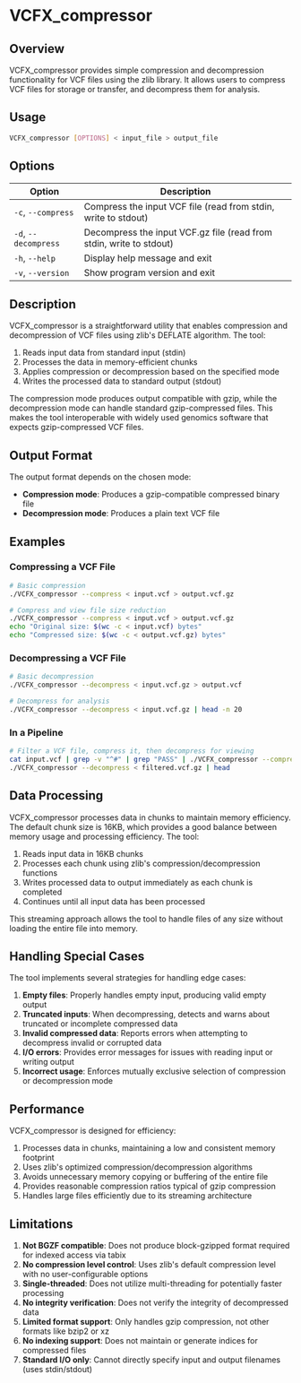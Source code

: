 # VCFX_compressor

## Overview

VCFX_compressor provides simple compression and decompression functionality for VCF files using the zlib library. It allows users to compress VCF files for storage or transfer, and decompress them for analysis.

## Usage

```bash
VCFX_compressor [OPTIONS] < input_file > output_file
```

## Options

| Option | Description |
|--------|-------------|
| `-c`, `--compress` | Compress the input VCF file (read from stdin, write to stdout) |
| `-d`, `--decompress` | Decompress the input VCF.gz file (read from stdin, write to stdout) |
| `-h`, `--help` | Display help message and exit |
| `-v`, `--version` | Show program version and exit |

## Description

VCFX_compressor is a straightforward utility that enables compression and decompression of VCF files using zlib's DEFLATE algorithm. The tool:

1. Reads input data from standard input (stdin)
2. Processes the data in memory-efficient chunks
3. Applies compression or decompression based on the specified mode
4. Writes the processed data to standard output (stdout)

The compression mode produces output compatible with gzip, while the decompression mode can handle standard gzip-compressed files. This makes the tool interoperable with widely used genomics software that expects gzip-compressed VCF files.

## Output Format

The output format depends on the chosen mode:

- **Compression mode**: Produces a gzip-compatible compressed binary file
- **Decompression mode**: Produces a plain text VCF file

## Examples

### Compressing a VCF File

```bash
# Basic compression
./VCFX_compressor --compress < input.vcf > output.vcf.gz

# Compress and view file size reduction
./VCFX_compressor --compress < input.vcf > output.vcf.gz
echo "Original size: $(wc -c < input.vcf) bytes"
echo "Compressed size: $(wc -c < output.vcf.gz) bytes"
```

### Decompressing a VCF File

```bash
# Basic decompression
./VCFX_compressor --decompress < input.vcf.gz > output.vcf

# Decompress for analysis
./VCFX_compressor --decompress < input.vcf.gz | head -n 20
```

### In a Pipeline

```bash
# Filter a VCF file, compress it, then decompress for viewing
cat input.vcf | grep -v "^#" | grep "PASS" | ./VCFX_compressor --compress > filtered.vcf.gz
./VCFX_compressor --decompress < filtered.vcf.gz | head
```

## Data Processing

VCFX_compressor processes data in chunks to maintain memory efficiency. The default chunk size is 16KB, which provides a good balance between memory usage and processing efficiency. The tool:

1. Reads input data in 16KB chunks
2. Processes each chunk using zlib's compression/decompression functions
3. Writes processed data to output immediately as each chunk is completed
4. Continues until all input data has been processed

This streaming approach allows the tool to handle files of any size without loading the entire file into memory.

## Handling Special Cases

The tool implements several strategies for handling edge cases:

1. **Empty files**: Properly handles empty input, producing valid empty output
2. **Truncated inputs**: When decompressing, detects and warns about truncated or incomplete compressed data
3. **Invalid compressed data**: Reports errors when attempting to decompress invalid or corrupted data
4. **I/O errors**: Provides error messages for issues with reading input or writing output
5. **Incorrect usage**: Enforces mutually exclusive selection of compression or decompression mode

## Performance

VCFX_compressor is designed for efficiency:

1. Processes data in chunks, maintaining a low and consistent memory footprint
2. Uses zlib's optimized compression/decompression algorithms
3. Avoids unnecessary memory copying or buffering of the entire file
4. Provides reasonable compression ratios typical of gzip compression
5. Handles large files efficiently due to its streaming architecture

## Limitations

1. **Not BGZF compatible**: Does not produce block-gzipped format required for indexed access via tabix
2. **No compression level control**: Uses zlib's default compression level with no user-configurable options
3. **Single-threaded**: Does not utilize multi-threading for potentially faster processing
4. **No integrity verification**: Does not verify the integrity of decompressed data
5. **Limited format support**: Only handles gzip compression, not other formats like bzip2 or xz
6. **No indexing support**: Does not maintain or generate indices for compressed files
7. **Standard I/O only**: Cannot directly specify input and output filenames (uses stdin/stdout) 